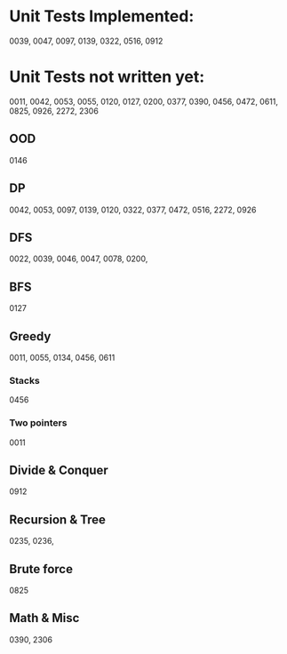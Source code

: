 # Unit Tests Implemented:

0039, 0047, 0097, 0139, 0322, 0516, 0912

# Unit Tests not written yet:
0011, 0042, 0053, 0055, 0120, 0127, 0200, 0377, 0390, 0456, 0472, 0611, 0825, 0926, 2272, 2306

## OOD
0146

## DP
0042, 0053, 0097, 0139, 0120, 0322, 0377, 0472, 0516, 2272, 0926

## DFS
0022, 0039, 0046, 0047, 0078, 0200, 

## BFS
0127

## Greedy
0011, 0055, 0134, 0456, 0611

### Stacks
0456

### Two pointers
0011

## Divide & Conquer
0912

## Recursion & Tree
0235, 0236, 

## Brute force
0825

## Math & Misc
0390, 2306